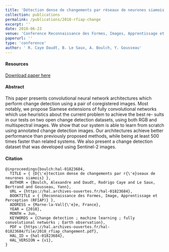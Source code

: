 ```yaml
---
title: 'Détection dense de changements par réseaux de neurones siamois'
collection: publications
permalink: /publications/2018-rfiap-change
excerpt: ''
date: 2018-06-23
venue: 'Conference Reconnaissance des Formes, Images, Apprentissage et Perception, RFIAP'
paperurl: ''
type: 'conference'
author: ' R. Caye Daudt, B. Le Saux, A. Boulch, Y. Gousseau'
---
```


#### Resources

[Download paper here](https://aboulch.github.io/files/2018_rfiap_changement.pdf)

#### Abstract

This paper presents convolutional neural network architectures which perform change detection using a pair of coregistered images. Most notably, we propose Siamese extensions of fully convolutional networks which use heuristics about the current problem to achieve the best re-
sults in our tests on two open change detection datasets,
using both RGB and multispectral images. We show that
our system is able to learn from scratch using annotated
change detection images. Our architectures achieve better performance than previously proposed methods, while
being at least 500 times faster than related systems. We
also present a change detection dataset that was developed
using Sentinel-2 images.

#### Citation


```
@inproceedings{boulch:hal-01823684,
  TITLE = { {D{\'e}tection dense de changements par r{\'e}seaux de neurones siamois} },
  AUTHOR = {Boulch, Alexandre and Daudt, Rodrigo Caye and Le Saux, Bertrand and Gousseau, Yann},
  URL = {https://hal.archives-ouvertes.fr/hal-01823684},
  BOOKTITLE = { {Reconnaissance des Formes, Image, Apprentissage et Perception (RFIAP)} },
  ADDRESS = {Marne-la-Vall{\'e}e, France},
  YEAR = {2018},
  MONTH = Jun,
  KEYWORDS = {Change detection ; machine learning ; fully convolutional networks ; Earth observation},
  PDF = {https://hal.archives-ouvertes.fr/hal-01823684/file/2018_rfiap_changement.pdf},
  HAL_ID = {hal-01823684},
  HAL_VERSION = {v1},
}
```